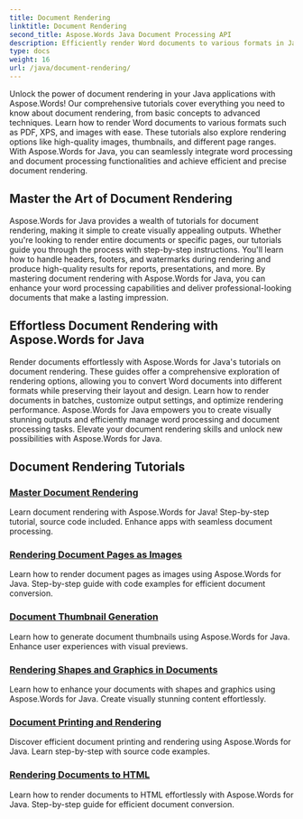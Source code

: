 ```yaml
---
title: Document Rendering
linktitle: Document Rendering
second_title: Aspose.Words Java Document Processing API
description: Efficiently render Word documents to various formats in Java with Aspose.Words! Master document rendering for professional outputs. 
type: docs
weight: 16
url: /java/document-rendering/
---
```


Unlock the power of document rendering in your Java applications with Aspose.Words! Our comprehensive tutorials cover everything you need to know about document rendering, from basic concepts to advanced techniques. Learn how to render Word documents to various formats such as PDF, XPS, and images with ease. These tutorials also explore rendering options like high-quality images, thumbnails, and different page ranges. With Aspose.Words for Java, you can seamlessly integrate word processing and document processing functionalities and achieve efficient and precise document rendering.

## Master the Art of Document Rendering

Aspose.Words for Java provides a wealth of tutorials for document rendering, making it simple to create visually appealing outputs. Whether you're looking to render entire documents or specific pages, our tutorials guide you through the process with step-by-step instructions. You'll learn how to handle headers, footers, and watermarks during rendering and produce high-quality results for reports, presentations, and more. By mastering document rendering with Aspose.Words for Java, you can enhance your word processing capabilities and deliver professional-looking documents that make a lasting impression.

## Effortless Document Rendering with Aspose.Words for Java

Render documents effortlessly with Aspose.Words for Java's tutorials on document rendering. These guides offer a comprehensive exploration of rendering options, allowing you to convert Word documents into different formats while preserving their layout and design. Learn how to render documents in batches, customize output settings, and optimize rendering performance. Aspose.Words for Java empowers you to create visually stunning outputs and efficiently manage word processing and document processing tasks. Elevate your document rendering skills and unlock new possibilities with Aspose.Words for Java.

## Document Rendering Tutorials
### [Master Document Rendering ](./master-document-rendering/)
Learn document rendering with Aspose.Words for Java! Step-by-step tutorial, source code included. Enhance apps with seamless document processing.
### [Rendering Document Pages as Images](./rendering-document-pages-images/)
Learn how to render document pages as images using Aspose.Words for Java. Step-by-step guide with code examples for efficient document conversion.
### [Document Thumbnail Generation](./document-thumbnail-generation/)
Learn how to generate document thumbnails using Aspose.Words for Java. Enhance user experiences with visual previews.
### [Rendering Shapes and Graphics in Documents](./rendering-shapes-graphics/)
Learn how to enhance your documents with shapes and graphics using Aspose.Words for Java. Create visually stunning content effortlessly.
### [Document Printing and Rendering](./document-printing-rendering/)
Discover efficient document printing and rendering using Aspose.Words for Java. Learn step-by-step with source code examples.
### [Rendering Documents to HTML](./rendering-documents-html/)
Learn how to render documents to HTML effortlessly with Aspose.Words for Java. Step-by-step guide for efficient document conversion.